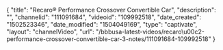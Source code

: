 {
    "title": "Recaro&reg; Performance Crossover Convertible Car",
    "description": "",
    "channelid": "111091684",
    "videoid": "109992518",
    "date_created": "1502523346",
    "date_modified": "1504049169",
    "type": "captivate",
    "layout": "channelVideo",
    "url": "\/bbbusa-latest-videos\/recaro\u00c2-performance-crossover-convertible-car-3-notes\/111091684-109992518"
}